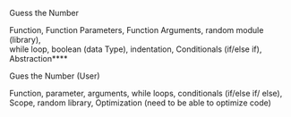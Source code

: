 Guess the Number

Function, 
Function Parameters, 
Function Arguments, 
random module (library),  
while loop, 
boolean (data Type), 
indentation, 
Conditionals (if/else if), 
Abstraction****

Gues the Number (User)

Function, 
parameter, 
arguments, 
while loops, 
conditionals (if/else if/ else), 
Scope, 
random library, 
Optimization (need to be able to optimize code)
